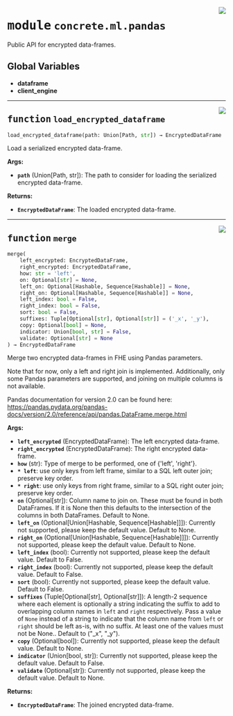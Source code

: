 <!-- markdownlint-disable -->

<a href="../../../src/concrete/ml/pandas/__init__.py#L0"><img align="right" style="float:right;" src="https://img.shields.io/badge/-source-cccccc?style=flat-square"></a>

# <kbd>module</kbd> `concrete.ml.pandas`

Public API for encrypted data-frames.

## **Global Variables**

- **dataframe**
- **client_engine**

______________________________________________________________________

<a href="../../../src/concrete/ml/pandas/__init__.py#L11"><img align="right" style="float:right;" src="https://img.shields.io/badge/-source-cccccc?style=flat-square"></a>

## <kbd>function</kbd> `load_encrypted_dataframe`

```python
load_encrypted_dataframe(path: Union[Path, str]) → EncryptedDataFrame
```

Load a serialized encrypted data-frame.

**Args:**

- <b>`path`</b> (Union\[Path, str\]):  The path to consider for loading the serialized encrypted  data-frame.

**Returns:**

- <b>`EncryptedDataFrame`</b>:  The loaded encrypted data-frame.

______________________________________________________________________

<a href="../../../src/concrete/ml/pandas/__init__.py#L25"><img align="right" style="float:right;" src="https://img.shields.io/badge/-source-cccccc?style=flat-square"></a>

## <kbd>function</kbd> `merge`

```python
merge(
    left_encrypted: EncryptedDataFrame,
    right_encrypted: EncryptedDataFrame,
    how: str = 'left',
    on: Optional[str] = None,
    left_on: Optional[Hashable, Sequence[Hashable]] = None,
    right_on: Optional[Hashable, Sequence[Hashable]] = None,
    left_index: bool = False,
    right_index: bool = False,
    sort: bool = False,
    suffixes: Tuple[Optional[str], Optional[str]] = ('_x', '_y'),
    copy: Optional[bool] = None,
    indicator: Union[bool, str] = False,
    validate: Optional[str] = None
) → EncryptedDataFrame
```

Merge two encrypted data-frames in FHE using Pandas parameters.

Note that for now, only a left and right join is implemented. Additionally, only some Pandas parameters are supported, and joining on multiple columns is not available.

Pandas documentation for version 2.0 can be found here: https://pandas.pydata.org/pandas-docs/version/2.0/reference/api/pandas.DataFrame.merge.html

**Args:**

- <b>`left_encrypted`</b> (EncryptedDataFrame):  The left encrypted data-frame.
- <b>`right_encrypted`</b> (EncryptedDataFrame):  The right encrypted data-frame.
- <b>`how`</b> (str):  Type of merge to be performed, one of {'left', 'right'}.
- <b>`* left`</b>:  use only keys from left frame, similar to a SQL left outer join; preserve key order.
- <b>`* right`</b>:  use only keys from right frame, similar to a SQL right outer join; preserve key order.
- <b>`on`</b> (Optional\[str\]):  Column name to join on. These must be found in both DataFrames. If  it is None then this defaults to the intersection of the columns in both DataFrames.  Default to None.
- <b>`left_on`</b> (Optional\[Union\[Hashable, Sequence\[Hashable\]\]\]):  Currently not supported, please  keep the default value. Default to None.
- <b>`right_on`</b> (Optional\[Union\[Hashable, Sequence\[Hashable\]\]\]):  Currently not supported,  please keep the default value. Default to None.
- <b>`left_index`</b> (bool):  Currently not supported, please keep the default value. Default to  False.
- <b>`right_index`</b> (bool):  Currently not supported, please keep the default value. Default  to False.
- <b>`sort`</b> (bool):  Currently not supported, please keep the default value. Default to False.
- <b>`suffixes`</b> (Tuple\[Optional\[str\], Optional\[str\]\]):  A length-2 sequence where each element  is optionally a string indicating the suffix to add to overlapping column names in  `left` and `right` respectively. Pass a value of `None` instead of a string to  indicate that the column name from `left` or `right` should be left as-is, with no  suffix. At least one of the values must not be None.. Default to ("\_x", "\_y").
- <b>`copy`</b> (Optional\[bool\]):  Currently not supported, please keep the default value. Default  to None.
- <b>`indicator`</b> (Union\[bool, str\]):  Currently not supported, please keep the default value.  Default to False.
- <b>`validate`</b> (Optional\[str\]):  Currently not supported, please keep the default value.  Default to None.

**Returns:**

- <b>`EncryptedDataFrame`</b>:  The joined encrypted data-frame.
